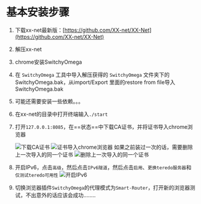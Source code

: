 # 基本安装步骤

1. 下载xx-net最新版：[https://github.com/XX-net/XX-Net](https://github.com/XX-net/XX-Net)
2. 解压xx-net
3. chrome安装SwitchyOmega
4. 在 `SwitchyOmega` 工具中导入解压获得的 `SwitchyOmega` 文件夹下的SwitchyOmega.bak，从import/Export 里面的restore from file导入SwitchyOmega.bak
5. 可能还需要安装一些依赖。。。
6. 在xx-net的目录中打开终端输入`./start`
7. 打开`127.0.0.1:8085`，在==状态==中下载CA证书，并将证书导入chrome浏览器

    ![下载CA证书](http://ww1.sinaimg.cn/large/006alGmrly1fzin9ot1e4j30ky0gkmyr.jpg)
    ![证书导入chrome浏览器](http://ww1.sinaimg.cn/large/006alGmrly1fzina7u5uyj30m80drwew.jpg)
    如果之前装过一次的话，需要删除上一次导入的同一个证书
    ![删除上一次导入的同一个证书](http://ww1.sinaimg.cn/large/006alGmrly1fzinave3udj30o40e4q3u.jpg)

8. 开启IPv6，点击`高级`，然后点击`IPv6隧道`，然后点击`启用`、`更换teredo服务器`和`仅测试teredo可用性`
![开启IPv6](http://ww1.sinaimg.cn/large/006alGmrly1fzinbcbokqj30y70fqmzo.jpg)

9. 切换浏览器插件`SwitchyOmega`的代理模式为`Smart-Router`，打开新的浏览器测试，不出意外的话应该会成功........